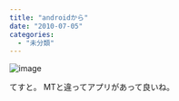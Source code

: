 ```yaml
---
title: "androidから"
date: "2010-07-05"
categories: 
  - "未分類"
---
```


![image](https://blog.naotaco.com/assets/images/posts/2010/07/wpid-2009-12-04-22.37.06_282.0_-2.0_87.0.jpg)

てすと。 MTと違ってアプリがあって良いね。
